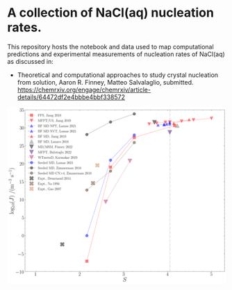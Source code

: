 # A collection of NaCl(aq) nucleation rates.

This repository hosts the notebook and data used to map computational predictions and experimental measurements of nucleation rates of NaCl(aq) as discussed in: 

- Theoretical and computational approaches to study crystal nucleation from solution, Aaron R. Finney, Matteo Salvalaglio, submitted. 
https://chemrxiv.org/engage/chemrxiv/article-details/64472df2e4bbbe4bbf338572

![NaCl nucleation rates as a function of supersaturation](rates.png) 

